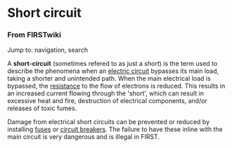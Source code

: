 # Short circuit

### From FIRSTwiki

Jump to: navigation, search

A **short-circuit** (sometimes refered to as just a _short_) is the term used
to describe the phenomena when an [electric
circuit](/index.php?title=Electric_circuit&action=edit "Electric circuit" )
bypasses its main load, taking a shorter and unintended path. When the main
electrical load is bypassed, the [resistance](/index.php/Resistance
"Resistance" ) to the flow of electrons is reduced. This results in an
increased current flowing through the 'short', which can result in excessive
heat and fire, destruction of electrical components, and/or releases of toxic
fumes.

Damage from electrical short circuits can be prevented or reduced by
installing [fuses](/index.php?title=Fuse&action=edit "Fuse" ) or [circuit
breakers](/index.php/Circuit_breaker "Circuit breaker" ). The failure to have
these inline with the main circuit is very dangerous and is illegal in FIRST.

